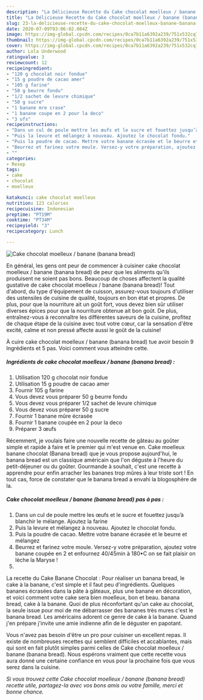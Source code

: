 ```yaml
---
description: "La Délicieuse Recette du Cake chocolat moelleux / banane (banana bread)"
title: "La Délicieuse Recette du Cake chocolat moelleux / banane (banana bread)"
slug: 23-la-delicieuse-recette-du-cake-chocolat-moelleux-banane-banana-bread
date: 2020-07-09T03:06:02.084Z
image: https://img-global.cpcdn.com/recipes/0ca7b11a6392a239/751x532cq70/cake-chocolat-moelleux-banane-banana-bread-photo-principale-de-la-recette.jpg
thumbnail: https://img-global.cpcdn.com/recipes/0ca7b11a6392a239/751x532cq70/cake-chocolat-moelleux-banane-banana-bread-photo-principale-de-la-recette.jpg
cover: https://img-global.cpcdn.com/recipes/0ca7b11a6392a239/751x532cq70/cake-chocolat-moelleux-banane-banana-bread-photo-principale-de-la-recette.jpg
author: Lola Underwood
ratingvalue: 3
reviewcount: 12
recipeingredient:
- "120 g chocolat noir fondue"
- "15 g poudre de cacao amer"
- "105 g farine"
- "50 g beurre fondu"
- "1/2 sachet de levure chimique"
- "50 g sucre"
- "1 banane mre crase"
- "1 banane coupe en 2 pour la deco"
- "3 ufs"
recipeinstructions:
- "Dans un cul de poule mettre les œufs et le sucre et fouettez jusqu’à blanchir le mélange. Ajoutez la farine"
- "Puis la levure et mélangez à nouveau. Ajoutez le chocolat fondu."
- "Puis la poudre de cacao. Mettre votre banane écrasée et le beurre et mélangez"
- "Beurrez et farinez votre moule. Versez-y votre préparation, ajoutez votre banane coupée en 2 et enfournez 40/45min à 180•C on se fait plaisir on lèche la Maryse !"
- ""
categories:
- Resep
tags:
- cake
- chocolat
- moelleux

katakunci: cake chocolat moelleux 
nutrition: 123 calories
recipecuisine: Indonesian
preptime: "PT19M"
cooktime: "PT34M"
recipeyield: "3"
recipecategory: Lunch

---
```



![Cake chocolat moelleux / banane (banana bread)](https://img-global.cpcdn.com/recipes/0ca7b11a6392a239/751x532cq70/cake-chocolat-moelleux-banane-banana-bread-photo-principale-de-la-recette.jpg)

En général, les gens ont peur de commencer à cuisiner cake chocolat moelleux / banane (banana bread) de peur que les aliments qu'ils produisent ne soient pas bons. Beaucoup de choses affectent la qualité gustative de cake chocolat moelleux / banane (banana bread)! Tout d'abord, du type d'équipement de cuisson, assurez-vous toujours d'utiliser des ustensiles de cuisine de qualité, toujours en bon état et propres. De plus, pour que la nourriture ait un goût fort, vous devez bien sûr utiliser diverses épices pour que la nourriture obtenue ait bon goût. De plus, entraînez-vous à reconnaître les différentes saveurs de la cuisine, profitez de chaque étape de la cuisine avec tout votre cœur, car la sensation d'être excité, calme et non pressé affecte aussi le goût de la cuisine!

<!--inarticleads1-->

À cuire cake chocolat moelleux / banane (banana bread) tue avoir besoin 9 Ingrédients et 5 pas. Voici comment vous atteindre cette.

##### Ingrédients de cake chocolat moelleux / banane (banana bread) :

1. Utilisation 120 g chocolat noir fondue
1. Utilisation 15 g poudre de cacao amer
1. Fournir 105 g farine
1. Vous devez vous préparer 50 g beurre fondu
1. Vous devez vous préparer 1/2 sachet de levure chimique
1. Vous devez vous préparer 50 g sucre
1. Fournir 1 banane mûre écrasée
1. Fournir 1 banane coupée en 2 pour la deco
1. Préparer 3 œufs


Récemment, je voulais faire une nouvelle recette de gâteau au goûter simple et rapide à faire et le premier qui m&#39;est venue en. Cake moelleux banane chocolat (Banana bread) que je vous propose aujourd&#39;hui, le banana bread est un classique américain que l&#39;on déguste à l&#39;heure du petit-déjeuner ou du goûter. Gourmande à souhait, c&#39;est une recette à apprendre pour enfin arracher les bananes trop mûres à leur triste sort ! En tout cas, force de constater que le banana bread a envahi la blogosphère de la. 

<!--inarticleads2-->

##### Cake chocolat moelleux / banane (banana bread) pas à pas :

1. Dans un cul de poule mettre les œufs et le sucre et fouettez jusqu’à blanchir le mélange. Ajoutez la farine
1. Puis la levure et mélangez à nouveau. Ajoutez le chocolat fondu.
1. Puis la poudre de cacao. Mettre votre banane écrasée et le beurre et mélangez
1. Beurrez et farinez votre moule. Versez-y votre préparation, ajoutez votre banane coupée en 2 et enfournez 40/45min à 180•C on se fait plaisir on lèche la Maryse !
1. 


La recette du Cake Banane Chocolat : Pour réaliser un banana bread, le cake à la banane, c&#39;est simple et il faut peu d&#39;ingrédients. Quelques bananes écrasées dans la pâte à gâteaux, plus une banane en décoration, et voici comment votre cake sera bien moelleux, bon et beau. banana bread, cake à la banane. Quoi de plus réconfortant qu&#39;un cake au chocolat, la seule issue pour moi de me débarrasser des bananes très mures c&#39;est le banana bread. Les américains adorent ce genre de cake à la banane. Quand j&#39;en prépare j&#39;invite une amie indienne afin de le déguster en papotant. 

<!--inarticleads1-->

<p>
Vous n'avez pas besoin d'être un pro pour cuisiner un excellent repas. Il existe de nombreuses recettes qui semblent difficiles et accablantes, mais qui sont en fait plutôt simples parmi celles de Cake chocolat moelleux / banane (banana bread). Nous espérons vraiment que cette recette vous aura donné une certaine confiance en vous pour la prochaine fois que vous serez dans la cuisine.
</p>

<p>
<i>Si vous trouvez cette Cake chocolat moelleux / banane (banana bread) recette utile, partagez-la avec vos bons amis ou votre famille, merci et bonne chance.</i>
</p>
